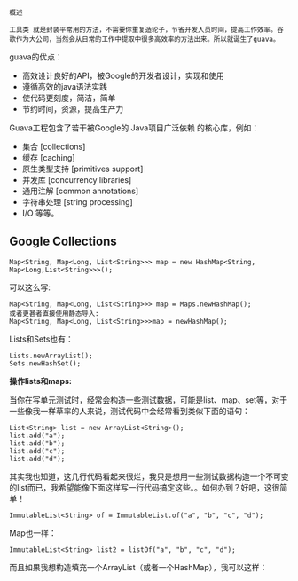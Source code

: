 ```
概述
```

```
工具类 就是封装平常用的方法，不需要你重复造轮子，节省开发人员时间，提高工作效率。谷歌作为大公司，当然会从日常的工作中提取中很多高效率的方法出来。所以就诞生了guava。
```

guava的优点：

* 高效设计良好的API，被Google的开发者设计，实现和使用
* 遵循高效的java语法实践
* 使代码更刻度，简洁，简单
* 节约时间，资源，提高生产力

Guava工程包含了若干被Google的 Java项目广泛依赖 的核心库，例如：

* 集合 \[collections\]
* 缓存 \[caching\]
* 原生类型支持 \[primitives support\]
* 并发库 \[concurrency libraries\]
* 通用注解 \[common annotations\]
* 字符串处理 \[string processing\]
* I/O 等等。

## G**oogle Collections**

```
Map<String, Map<Long, List<String>>> map = new HashMap<String, Map<Long,List<String>>>();
```

可以这么写:

```
Map<String, Map<Long, List<String>>> map = Maps.newHashMap();
或者更甚者直接使用静态导入:
Map<String, Map<Long, List<String>>>map = newHashMap();
```

Lists和Sets也有：

```
Lists.newArrayList();
Sets.newHashSet();
```

**操作lists和maps:**

当你在写单元测试时，经常会构造一些测试数据，可能是list、map、set等，对于一些像我一样草率的人来说，测试代码中会经常看到类似下面的语句：

```
List<String> list = new ArrayList<String>();
list.add("a");
list.add("b");
list.add("c");
list.add("d");
```

其实我也知道，这几行代码看起来很烂，我只是想用一些测试数据构造一个不可变的list而已，我希望能像下面这样写一行代码搞定这些。。如何办到？好吧，这很简单！

```
ImmutableList<String> of = ImmutableList.of("a", "b", "c", "d");
```

Map也一样：

```
ImmutableList<String> list2 = listOf("a", "b", "c", "d");
```

而且如果我想构造填充一个ArrayList（或者一个HashMap），我可以这样：

